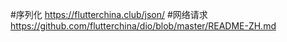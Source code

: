 #序列化
https://flutterchina.club/json/ 
#网络请求
https://github.com/flutterchina/dio/blob/master/README-ZH.md